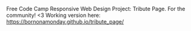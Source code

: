 Free Code Camp Responsive Web Design Project: Tribute Page.
For the community! <3
Working version here: https://bornonamonday.github.io/tribute_page/
